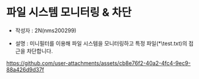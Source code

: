 # 파일 시스템 모니터링 & 차단

* 작성자 : 2N(nms200299)

* 설명 : 미니필터를 이용해 파일 시스템을 모니터링하고
특정 파일(*\\test.txt)의 접근을 차단합니다.


https://github.com/user-attachments/assets/cb8e76f2-40a2-4fc4-9ec9-88a426d9d37f
